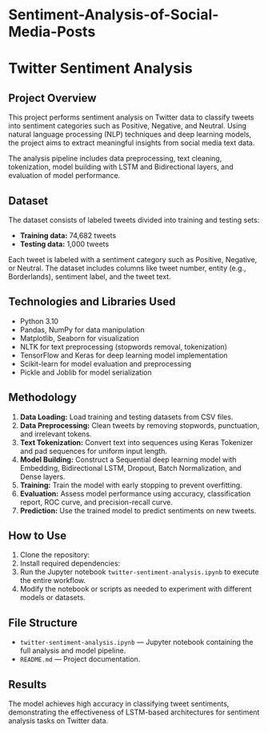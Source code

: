 # Sentiment-Analysis-of-Social-Media-Posts
# Twitter Sentiment Analysis

## Project Overview
This project performs sentiment analysis on Twitter data to classify tweets into sentiment categories such as Positive, Negative, and Neutral. Using natural language processing (NLP) techniques and deep learning models, the project aims to extract meaningful insights from social media text data.

The analysis pipeline includes data preprocessing, text cleaning, tokenization, model building with LSTM and Bidirectional layers, and evaluation of model performance.

## Dataset
The dataset consists of labeled tweets divided into training and testing sets:

- **Training data:** 74,682 tweets
- **Testing data:** 1,000 tweets

Each tweet is labeled with a sentiment category such as Positive, Negative, or Neutral. The dataset includes columns like tweet number, entity (e.g., Borderlands), sentiment label, and the tweet text.

## Technologies and Libraries Used
- Python 3.10
- Pandas, NumPy for data manipulation
- Matplotlib, Seaborn for visualization
- NLTK for text preprocessing (stopwords removal, tokenization)
- TensorFlow and Keras for deep learning model implementation
- Scikit-learn for model evaluation and preprocessing
- Pickle and Joblib for model serialization

## Methodology

1. **Data Loading:** Load training and testing datasets from CSV files.
2. **Data Preprocessing:** Clean tweets by removing stopwords, punctuation, and irrelevant tokens.
3. **Text Tokenization:** Convert text into sequences using Keras Tokenizer and pad sequences for uniform input length.
4. **Model Building:** Construct a Sequential deep learning model with Embedding, Bidirectional LSTM, Dropout, Batch Normalization, and Dense layers.
5. **Training:** Train the model with early stopping to prevent overfitting.
6. **Evaluation:** Assess model performance using accuracy, classification report, ROC curve, and precision-recall curve.
7. **Prediction:** Use the trained model to predict sentiments on new tweets.

## How to Use

1. Clone the repository:
2. Install required dependencies:
3. Run the Jupyter notebook `twitter-sentiment-analysis.ipynb` to execute the entire workflow.
4. Modify the notebook or scripts as needed to experiment with different models or datasets.

## File Structure

- `twitter-sentiment-analysis.ipynb` — Jupyter notebook containing the full analysis and model pipeline.
- `README.md` — Project documentation.

## Results
The model achieves high accuracy in classifying tweet sentiments, demonstrating the effectiveness of LSTM-based architectures for sentiment analysis tasks on Twitter data.




